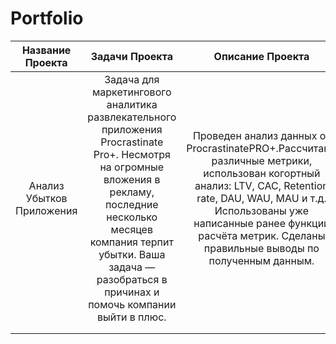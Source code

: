 # Portfolio
<style>
table th:first-of-type {
    width: 10%;
}
table th:nth-of-type(2) {
    width: 10%;
}
table th:nth-of-type(3) {
    width: 50%;
}
table th:nth-of-type(4) {
    width: 30%;
}
</style>

| Название Проекта           | Задачи Проекта                                                                                                                                                                                                                                        | Описание Проекта                                                                                                                                                                                                                                                  | Навыки И Инструменты                                                                 |
|:--------------------------:|:-----------------------------------------------------------------------------------------------------------------------------------------------------------------------------------------------------------------------------------------------------:|:-----------------------------------------------------------------------------------------------------------------------------------------------------------------------------------------------------------------------------------------------------------------:|:------------------------------------------------------------------------------------:|
| Анализ Убытков Приложения  | Задача для маркетингового аналитика развлекательного приложения Procrastinate Pro+. Несмотря на огромные вложения в рекламу, последние несколько месяцев компания терпит убытки. Ваша задача — разобраться в причинах и помочь компании выйти в плюс. | Проведен анализ данных от ProcrastinatePRO+.Рассчитаны различные метрики, использован когортный анализ: LTV, CAC, Retention rate, DAU, WAU, MAU и т.д. Использованы уже написанные ранее функции расчёта метрик. Сделаны правильные выводы по полученным данным. | Matplotlib,Pandas,Python,Seaborn,когортный анализ,продуктовые метрики,юнит-экономика |
|                            |                                                                                                                                                                                                                                                       |                                                                                                                                                                                                                                                                   |                                                                                      |
|                            |                                                                                                                                                                                                                                                       |                                                                                                                                                                                                                                                                   |                                                                                      |
